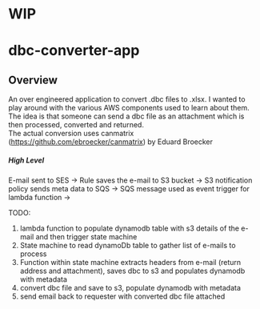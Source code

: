 # WIP

# dbc-converter-app

## Overview
An over engineered application to convert .dbc files to .xlsx. I wanted to play around with the various AWS components used to learn about them. The idea is that someone can send a dbc file as an attachment which is then processed, converted and returned. 
<br>
The actual conversion uses canmatrix (https://github.com/ebroecker/canmatrix) by Eduard Broecker

##### High Level
E-mail sent to SES -> Rule saves the e-mail to S3 bucket -> S3 notification policy sends meta data to SQS -> SQS message used as event trigger for lambda function -> 

TODO: 
1. lambda function to populate dynamodb table with s3 details of the e-mail and then trigger state machine
2. State machine to read dynamoDb table to gather list of e-mails to process
3. Function within state machine extracts headers from e-mail (return address and attachment), saves dbc to s3 and populates dynamodb with metadata
4. convert dbc file and save to s3, populate dynamodb with metadata
5. send email back to requester with converted dbc file attached